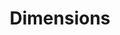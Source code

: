 ---
bigquery: https://console.cloud.google.com/bigquery?p=covid-19-dimensions-ai&page=table&d=data&t=publications
contributors: Digital Science, https://www.digital-science.com/
cost: Free for personal, non-commercial use.
description: Dimensions contains more than 100 million publications, ranging from
  articles published in scholarly journals, books and book chapters, to preprints
  and conference proceedings. All publications are contextualized with linked data
  sets, funding, publications, patents, clinical trials, and policy documents. You
  can also view associated categories, funders, institutions, and researcher profiles.
documentation: https://docs.dimensions.ai/bigquery/index.html
last_edit: Mon, 04 Apr 2022 19:04:00 GMT
location: https://www.dimensions.ai/products/free/
maintained_by: Digital Science, https://www.digital-science.com/
schema_fields: '[''date_imported_gbq'', ''family_members_ids'', ''metrics'', ''altmetrics'',
  ''original_assignee'', ''pmcid'', ''acronyms'', ''patent_ids'', ''open_access_categories_v2'',
  ''pmid'', ''granted_year'', ''filing_status'', ''priority_year'', ''reference_ids'',
  ''funder_orgs'', ''resulting_publication_ids'', ''associated_grant_ids'', ''interventions'',
  ''name'', ''legal_events'', ''type'', ''acronym'', ''associated_publication_arxiv_id'',
  ''conditions'', ''research_org_state_codes'', ''current_assignee_orgs'', ''concepts'',
  ''category_sdg'', ''phase'', ''end_date'', ''open_access_categories'', ''expiration_date'',
  ''associated_publication_pmid'', ''grant_number'', ''original_abstract'', ''date_print'',
  ''editors'', ''legal_status'', ''eisbn'', ''filing_year'', ''category_hra'', ''language'',
  ''conference'', ''abstract'', ''cpc'', ''linkout'', ''publication_ids'', ''embargo_date'',
  ''active_years'', ''funder_org_acronyms'', ''category_for'', ''inventor_names'',
  ''funding_aud'', ''email_address'', ''research_org_country_names'', ''wikipedia_url'',
  ''resulting_publication_doi'', ''filing_date'', ''description'', ''created_date'',
  ''application_number'', ''journal_lists'', ''id'', ''funder_countries'', ''funder_org'',
  ''funding_details'', ''category_rcdc'', ''repository_id'', ''assignee_countries'',
  ''start_date'', ''priority_date'', ''category_bra'', ''subtitles'', ''authors'',
  ''isbn'', ''current_assignee_countries'', ''clinical_trial_ids'', ''funding_eur'',
  ''cited_by_ids'', ''book_title'', ''date_modified'', ''citations_count'', ''date_inserted'',
  ''assignee_orgs'', ''date_normal'', ''established'', ''registry'', ''supporting_grant_ids'',
  ''funder_org_state_codes'', ''gender'', ''address'', ''family_id'', ''family_count'',
  ''arxiv_id'', ''category_hrcs_rac'', ''publication_date'', ''granted_date'', ''ipcr'',
  ''category_uoa'', ''funding_amount'', ''funding_chf'', ''associated_publication_doi'',
  ''repository_url'', ''date_online'', ''organisation_details'', ''repository_name'',
  ''funding_gbp'', ''issue'', ''book_series_title'', ''funder_org_cities'', ''funding_jpy'',
  ''categories'', ''license'', ''parent_id'', ''pages'', ''date'', ''research_org_cities'',
  ''research_org_countries'', ''journal'', ''associated_publication_id'', ''types'',
  ''aliases'', ''original_assignee_countries'', ''proceedings_title'', ''expiration_year'',
  ''mesh_terms'', ''doi'', ''publisher'', ''external_ids'', ''end_year'', ''volume'',
  ''research_org_state_names'', ''brief_title'', ''research_org_city_names'', ''start_year'',
  ''jurisdiction'', ''relationships'', ''year'', ''citation_string'', ''original_assignee_orgs'',
  ''funding_usd'', ''source_id'', ''links'', ''researcher_ids'', ''category_icrp_cso'',
  ''funder_org_countries'', ''category_hrcs_hc'', ''publication_year'', ''acknowledgements'',
  ''funding_cad'', ''mesh_headings'', ''title'', ''research_orgs'', ''citations'',
  ''funding_nzd'', ''foa_number'', ''category_icrp_ct'', ''labels'', ''kind'', ''current_assignee'',
  ''original_title'', ''funding_cny'', ''status'', ''investigators'', ''funding_currency'']'
shortname: dimensions
tags:
- scholarly literature
- patents
- funding
- clinical trials
- academic profiles
terms_of_use: 'Use of both the Dimensions COVID-19 dataset and full Dimensions dataset
  are subject to the Dimensions Terms of use: https://www.dimensions.ai/policies-terms-legal '
title: Dimensions
uuid: dcff88bd-fe6b-4fdb-8159-809bf9d7bc1c
---
